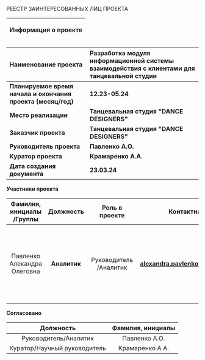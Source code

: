 РЕЕСТР ЗАИНТЕРЕСОВАННЫХ ЛИЦ ПРОЕКТА

|<p>**Информация о проекте**</p><p></p>|
| :-: |

|**Наименование проекта**|**Разработка модуля информационной системы взаимодействия с клиентами для танцевальной студии**|
| :- | :- |
|**Планируемое время начала и окончания проекта (месяц/год)**|**12.23-05.24**|
|**Место реализации**|**Танцевальная студия "DANCE DESIGNERS"**|
|**Заказчик проекта**|**Танцевальная студия "DANCE DESIGNERS"**|
|**Руководитель проекта**|**Павленко А.О.**|
|**Куратор проекта**|**Крамаренко А.А.**|
|**Дата создания документа**|**23.03.24**|



**Участники проекта**

|**Фамилия, инициалы /Группы**|**Должность**|**Роль в проекте**|**Контактная информация**|**Требования**|**Влияние**|
| :-: | :-: | :-: | :-: | :-: | :-: |
|Павленко Алекандра Олеговна|**Аналитик**|Руководитель/Аналитик|**alexandra.pavlenko5@yandex.ru@yandex.ru**|**Сбор и разработка требований, анализ процессов, создание структуры интерфейса, разработка прототипа пользовательского интерфейса**|10|


**Согласовано**

|**Должность**|**Фамилия, инициалы**|
| :-: | :-: | 
|Руководитель/Аналитик|Павленко А.О.|
|Куратор/Научный руководитель|Крамаренко А.А. |



